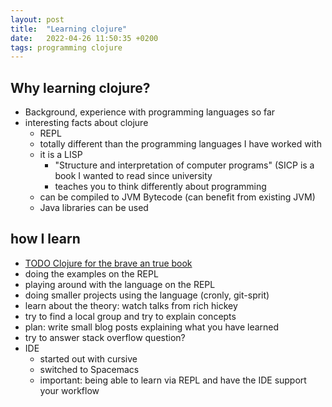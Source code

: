 ```yaml
---
layout: post
title:  "Learning clojure"
date:   2022-04-26 11:50:35 +0200
tags: programming clojure
---
```


## Why learning clojure?
* Background, experience with programming languages so far
* interesting facts about clojure
  * REPL
  * totally different than the programming languages I have worked with
  * it is a LISP
    * "Structure and interpretation of computer programs" (SICP is a book I wanted to read since university
    * teaches you to think differently about programming
  * can be compiled to JVM Bytecode (can benefit from existing JVM)
  * Java libraries can be used

## how I learn
* [TODO Clojure for the brave an true book]()
* doing the examples on the REPL
* playing around with the language on the REPL
* doing smaller projects using the language (cronly, git-sprit)
* learn about the theory: watch talks from rich hickey
* try to find a local group and try to explain concepts
* plan: write small blog posts explaining what you have learned
* try to answer stack overflow question?
* IDE
  * started out with cursive
  * switched to Spacemacs 
  * important: being able to learn via REPL and have the IDE support your workflow

